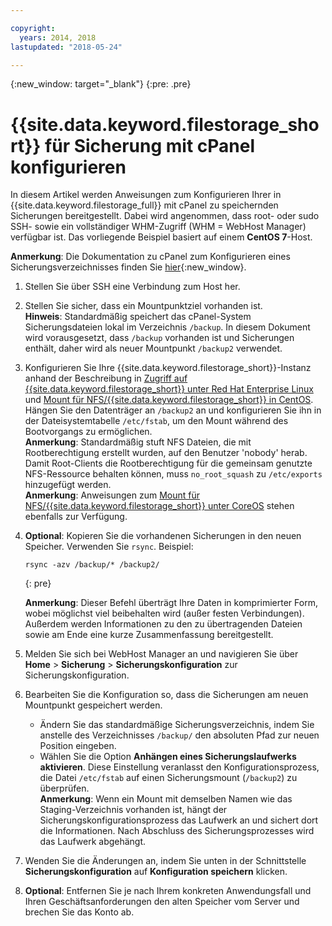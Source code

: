 ```yaml
---

copyright:
  years: 2014, 2018
lastupdated: "2018-05-24"

---
```

{:new_window: target="_blank"}
{:pre: .pre}
 
# {{site.data.keyword.filestorage_short}} für Sicherung mit cPanel konfigurieren

In diesem Artikel werden Anweisungen zum Konfigurieren Ihrer in {{site.data.keyword.filestorage_full}} mit cPanel zu speichernden Sicherungen bereitgestellt. Dabei wird angenommen, dass root- oder sudo SSH- sowie ein vollständiger WHM-Zugriff (WHM = WebHost Manager) verfügbar ist. Das vorliegende Beispiel basiert auf einem **CentOS 7**-Host.

**Anmerkung**: Die Dokumentation zu cPanel zum Konfigurieren eines Sicherungsverzeichnisses finden Sie [hier](https://docs.cpanel.net/display/68Docs/Backup+Configuration#BackupConfiguration-ConfigureBackupDirectory){:new_window}.

1. Stellen Sie über SSH eine Verbindung zum Host her.

2. Stellen Sie sicher, dass ein Mountpunktziel vorhanden ist.<br />
   **Hinweis**: Standardmäßig speichert das cPanel-System Sicherungsdateien lokal im Verzeichnis `/backup`. In diesem Dokument wird vorausgesetzt, dass `/backup` vorhanden ist und Sicherungen enthält, daher wird als neuer Mountpunkt `/backup2` verwendet.
   
3. Konfigurieren Sie Ihre {{site.data.keyword.filestorage_short}}-Instanz anhand der Beschreibung in [Zugriff auf {{site.data.keyword.filestorage_short}} unter Red Hat Enterprise Linux](accessing-file-storage-linux.html) und [Mount für NFS/{{site.data.keyword.filestorage_short}} in CentOS](mounting-nsf-file-storage.html). Hängen Sie den Datenträger an `/backup2` an und konfigurieren Sie ihn in der Dateisystemtabelle `/etc/fstab`, um den Mount während des Bootvorgangs zu ermöglichen. <br />
   **Anmerkung**: Standardmäßig stuft NFS Dateien, die mit Rootberechtigung erstellt wurden, auf den Benutzer 'nobody' herab. Damit Root-Clients die Rootberechtigung für die gemeinsam genutzte NFS-Ressource behalten können, muss `no_root_squash` zu `/etc/exports` hinzugefügt werden. <br />
   **Anmerkung**: Anweisungen zum [Mount für NFS/{{site.data.keyword.filestorage_short}} unter CoreOS](mounting-storage-coreos.html) stehen ebenfalls zur Verfügung. <br />

4. **Optional**: Kopieren Sie die vorhandenen Sicherungen in den neuen Speicher. Verwenden Sie `rsync`. Beispiel:
   ```
   rsync -azv /backup/* /backup2/
   ```
   {: pre}
    
    **Anmerkung**: Dieser Befehl überträgt Ihre Daten in komprimierter Form, wobei möglichst viel beibehalten wird (außer festen Verbindungen). Außerdem werden Informationen zu den zu übertragenden Dateien sowie am Ende eine kurze Zusammenfassung bereitgestellt.
    
5. Melden Sie sich bei WebHost Manager an und navigieren Sie über **Home** > **Sicherung** > **Sicherungskonfiguration** zur Sicherungskonfiguration.

6. Bearbeiten Sie die Konfiguration so, dass die Sicherungen am neuen Mountpunkt gespeichert werden. 
    - Ändern Sie das standardmäßige Sicherungsverzeichnis, indem Sie anstelle des Verzeichnisses `/backup/` den absoluten Pfad zur neuen Position eingeben. 
    - Wählen Sie die Option **Anhängen eines Sicherungslaufwerks aktivieren**. Diese Einstellung veranlasst den Konfigurationsprozess, die Datei `/etc/fstab` auf einen Sicherungsmount (`/backup2`) zu überprüfen. <br /> **Anmerkung**: Wenn ein Mount mit demselben Namen wie das Staging-Verzeichnis vorhanden ist, hängt der Sicherungskonfigurationsprozess das Laufwerk an und sichert dort die Informationen. Nach Abschluss des Sicherungsprozesses wird das Laufwerk abgehängt. 

7. Wenden Sie die Änderungen an, indem Sie unten in der Schnittstelle **Sicherungskonfiguration** auf **Konfiguration speichern** klicken.

8. **Optional**: Entfernen Sie je nach Ihrem konkreten Anwendungsfall und Ihren Geschäftsanforderungen den alten Speicher vom Server und brechen Sie das Konto ab.
